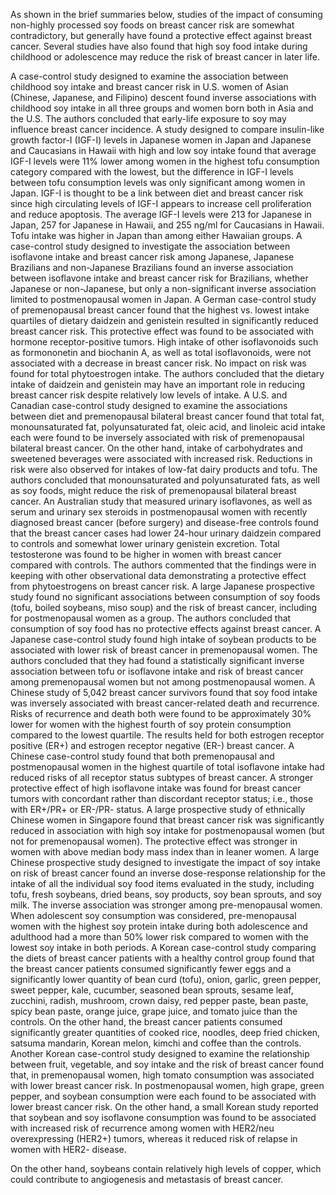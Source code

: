 

As shown in the brief summaries below, studies of the impact of consuming non-highly processed soy foods on breast cancer risk are somewhat contradictory, but generally have found a protective effect against breast cancer. Several studies have also found that high soy food intake during childhood or adolescence may reduce the risk of breast cancer in later life.

   A case-control study designed to examine the association between childhood soy intake and breast cancer risk in U.S. women of Asian (Chinese, Japanese, and Filipino) descent found inverse associations with childhood soy intake in all three groups and women born both in Asia and the U.S. The authors concluded that early-life exposure to soy may influence breast cancer incidence.
   A study designed to compare insulin-like growth factor-I (IGF-I) levels in Japanese women in Japan and Japanese and Caucasians in Hawaii with high and low soy intake found that average IGF-I levels were 11% lower among women in the highest tofu consumption category compared with the lowest, but the difference in IGF-I levels between tofu consumption levels was only significant among women in Japan. IGF-I is thought to be a link between diet and breast cancer risk since high circulating levels of IGF-I appears to increase cell proliferation and reduce apoptosis. The average IGF-I levels were 213 for Japanese in Japan, 257 for Japanese in Hawaii, and 255 ng/ml for Caucasians in Hawaii. Tofu intake was higher in Japan than among either Hawaiian groups.
   A case-control study designed to investigate the association between isoflavone intake and breast cancer risk among Japanese, Japanese Brazilians and non-Japanese Brazilians found an inverse association between isoflavone intake and breast cancer risk for Brazilians, whether Japanese or non-Japanese, but only a non-significant inverse association limited to postmenopausal women in Japan.
   A German case-control study of premenopausal breast cancer found that the highest vs. lowest intake quartiles of dietary daidzein and genistein resulted in significantly reduced breast cancer risk. This protective effect was found to be associated with hormone receptor-positive tumors. High intake of other isoflavonoids such as formononetin and biochanin A, as well as total isoflavonoids, were not associated with a decrease in breast cancer risk. No impact on risk was found for total phytoestrogen intake. The authors concluded that the dietary intake of daidzein and genistein may have an important role in reducing breast cancer risk despite relatively low levels of intake.
   A U.S. and Canadian case-control study designed to examine the associations between diet and premenopausal bilateral breast cancer found that total fat, monounsaturated fat, polyunsaturated fat, oleic acid, and linoleic acid intake each were found to be inversely associated with risk of premenopausal bilateral breast cancer. On the other hand, intake of carbohydrates and sweetened beverages were associated with increased risk. Reductions in risk were also observed for intakes of low-fat dairy products and tofu. The authors concluded that monounsaturated and polyunsaturated fats, as well as soy foods, might reduce the risk of premenopausal bilateral breast cancer.
   An Australian study that measured urinary isoflavones, as well as serum and urinary sex steroids in postmenopausal women with recently diagnosed breast cancer (before surgery) and disease-free controls found that the breast cancer cases had lower 24-hour urinary daidzein compared to controls and somewhat lower urinary genistein excretion. Total testosterone was found to be higher in women with breast cancer compared with controls. The authors commented that the findings were in keeping with other observational data demonstrating a protective effect from phytoestrogens on breast cancer risk.
   A large Japanese prospective study found no significant associations between consumption of soy foods (tofu, boiled soybeans, miso soup) and the risk of breast cancer, including for postmenopausal women as a group. The authors concluded that consumption of soy food has no protective effects against breast cancer.
   A Japanese case-control study found high intake of soybean products to be associated with lower risk of breast cancer in premenopausal women. The authors concluded that they had found a statistically significant inverse association between tofu or isoflavone intake and risk of breast cancer among premenopausal women but not among postmenopausal women.
   A Chinese study of 5,042 breast cancer survivors found that soy food intake was inversely associated with breast cancer-related death and recurrence. Risks of recurrence and death both were found to be approximately 30% lower for women with the highest fourth of soy protein consumption compared to the lowest quartile. The results held for both estrogen receptor positive (ER+) and estrogen receptor negative (ER-) breast cancer.
   A Chinese case-control study found that both premenopausal and postmenopausal women in the highest quartile of total isoflavone intake had reduced risks of all receptor status subtypes of breast cancer. A stronger protective effect of high isoflavone intake was found for breast cancer tumors with concordant rather than discordant receptor status; i.e., those with ER+/PR+ or ER-/PR- status.
   A large prospective study of ethnically Chinese women in Singapore found that breast cancer risk was significantly reduced in association with high soy intake for postmenopausal women (but not for premenopausal women). The protective effect was stronger in women with above median body mass index than in leaner women.
   A large Chinese prospective study designed to investigate the impact of soy intake on risk of breast cancer found an inverse dose-response relationship for the intake of all the individual soy food items evaluated in the study, including tofu, fresh soybeans, dried beans, soy products, soy bean sprouts, and soy milk. The inverse association was stronger among pre-menopausal women. When adolescent soy consumption was considered, pre-menopausal women with the highest soy protein intake during both adolescence and adulthood had a more than 50% lower risk compared to women with the lowest soy intake in both periods.
   A Korean case-control study comparing the diets of breast cancer patients with a healthy control group found that the breast cancer patients consumed significantly fewer eggs and a significantly lower quantity of bean curd (tofu), onion, garlic, green pepper, sweet pepper, kale, cucumber, seasoned bean sprouts, sesame leaf, zucchini, radish, mushroom, crown daisy, red pepper paste, bean paste, spicy bean paste, orange juice, grape juice, and tomato juice than the controls. On the other hand, the breast cancer patients consumed significantly greater quantities of cooked rice, noodles, deep fried chicken, satsuma mandarin, Korean melon, kimchi and coffee than the controls.
   Another Korean case-control study designed to examine the relationship between fruit, vegetable, and soy intake and the risk of breast cancer found that, in premenopausal women, high tomato consumption was associated with lower breast cancer risk. In postmenopausal women, high grape, green pepper, and soybean consumption were each found to be associated with lower breast cancer risk.
   On the other hand, a small Korean study reported that soybean and soy isoflavone consumption was found to be associated with increased risk of recurrence among women with HER2/neu overexpressing (HER2+) tumors, whereas it reduced risk of relapse in women with HER2- disease.

On the other hand, soybeans contain relatively high levels of copper, which could contribute to angiogenesis and metastasis of breast cancer.

